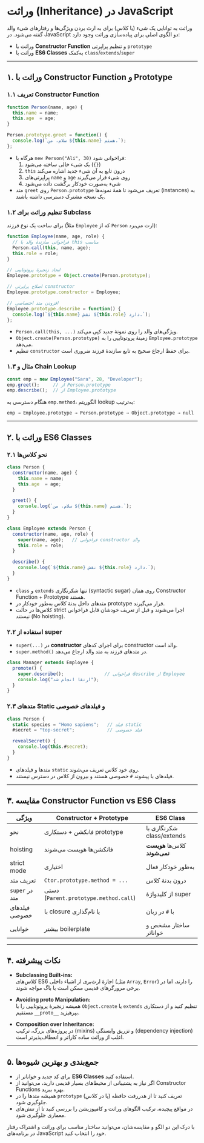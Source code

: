 # وراثت (Inheritance) در JavaScript

وراثت به توانایی یک شیء (یا کلاس) برای به ارث بردن ویژگی‌ها و رفتارهای شیء والد گفته می‌شود. در JavaScript دو الگوی اصلی برای پیاده‌سازی وراثت وجود دارد:

- وراثت با **Constructor Function** و تنظیم پراپرتی `prototype`  
- وراثت با **ES6 Classes** به‌کمک `class`/`extends`/`super`  

---

## ۱. وراثت با Constructor Function و Prototype

### ۱.۱ تعریف Constructor Function

```js
function Person(name, age) {
  this.name = name;
  this.age  = age;
}

Person.prototype.greet = function() {
  console.log(`سلام، من ${this.name} هستم.`);
};
```

- هرگاه با `new Person("Ali", 30)` فراخوانی شود:
  1. یک شیء خالی ساخته می‌شود (`{}`)  
  2. `this` درون تابع به آن شیء جدید اشاره می‌کند  
  3. پراپرتی‌های `name` و `age` روی شیء قرار می‌گیرند  
  4. شیء به‌صورت خودکار برگشت داده می‌شود  
- متد `greet` روی `Person.prototype` تعریف می‌شود تا همهٔ نمونه‌ها (instances) به یک نسخه مشترک دسترسی داشته باشند.

### ۱.۲ تنظیم وراثت برای Subclass

برای ساخت یک نوع فرزند (مثلاً `Employee` که از `Person` ارث می‌برد):

```js
function Employee(name, age, role) {
  // فراخوانی سازندهٔ والد با this مناسب
  Person.call(this, name, age);
  this.role = role;
}

// ایجاد زنجیرهٔ پروتوتایپی
Employee.prototype = Object.create(Person.prototype);

// اصلاح پراپرتی constructor
Employee.prototype.constructor = Employee;

// افزودن متد اختصاصی
Employee.prototype.describe = function() {
  console.log(`${this.name} نقش ${this.role} دارد.`);
};
```

- `Person.call(this, ...)` ویژگی‌های والد را روی نمونهٔ جدید کپی می‌کند.  
- `Object.create(Person.prototype)` زمینهٔ پروتوتایپی را به `Employee.prototype` می‌دهد.  
- تنظیم `constructor` برای حفظ ارجاع صحیح به تابع سازندهٔ فرزند ضروری است.

### ۱.۳ مثال و Chain Lookup

```js
const emp = new Employee("Sara", 28, "Developer");
emp.greet();     // از Person.prototype
emp.describe();  // از Employee.prototype
```

هنگام دسترسی به `emp.method`، الگوریتم lookup به‌ترتیب:

```
emp → Employee.prototype → Person.prototype → Object.prototype → null
```

---

## ۲. وراثت با ES6 Classes

### ۲.۱ نحو کلاس‌ها

```js
class Person {
  constructor(name, age) {
    this.name = name;
    this.age  = age;
  }

  greet() {
    console.log(`سلام، من ${this.name} هستم.`);
  }
}

class Employee extends Person {
  constructor(name, age, role) {
    super(name, age);   // فراخوانی constructor والد
    this.role = role;
  }

  describe() {
    console.log(`${this.name} نقش ${this.role} دارد.`);
  }
}
```

- `class` و `extends` تنها شکرنگاری (syntactic sugar) روی همان Constructor Function + Prototype هستند.  
- متدهای داخل بدنهٔ کلاس به‌طور خودکار در prototype قرار می‌گیرند.  
- کلاس‌ها در حالت strict اجرا می‌شوند و قبل از تعریف خودشان قابل فراخوانی نیستند (No hoisting).

### ۲.۲ استفاده از super

- `super(...)` در **constructor** برای اجرای کدهای constructor والد است.  
- `super.method()` در متدهای فرزند به متد والد ارجاع می‌دهد.

```js
class Manager extends Employee {
  promote() {
    super.describe();               // فراخوانی describe از Employee
    console.log("ارتقا انجام شد");
  }
}
```

### ۲.۳ متدهای Static و فیلدهای خصوصی

```js
class Person {
  static species = "Homo sapiens";   // فیلد static
  #secret = "top-secret";            // فیلد خصوصی

  revealSecret() {
    console.log(this.#secret);
  }
}
```

- متدها و فیلدهای `static` روی خود کلاس تعریف می‌شوند.  
- فیلدهای با پیشوند `#` خصوصی هستند و بیرون از کلاس در دسترس نیستند.

---

## ۳. مقایسه Constructor Function vs ES6 Class

| ویژگی                      | Constructor + Prototype         | ES6 Class                            |
|----------------------------|---------------------------------|--------------------------------------|
| نحو                        | فانکشن + دستکاری prototype       | شکرنگاری با class/extends            |
| hoisting                   | فانکشن‌ها هویست می‌شوند         | کلاس‌ها **هویست نمی‌شوند**           |
| strict mode                | اختیاری                        | به‌طور خودکار فعال                   |
| تعریف متد                  | `Ctor.prototype.method = ...`  | درون بدنهٔ کلاس                      |
| `super` در متد             | دستی (`Parent.prototype.method.call`) | از کلیدواژهٔ super                 |
| فیلدهای خصوصی             | با closure یا نام‌گذاری         | با `#` در زبان                       |
| خوانایی                   | بیشتر boilerplate              | ساختار مشخص و خواناتر                |

---

## ۴. نکات پیشرفته

- **Subclassing Built-ins:**  
  کلاس‌های ES6 اجازهٔ ارث‌بری از اشیاء داخلی (مثل `Array`, `Error`) را دارند، اما در برخی مرورگرهای قدیمی ممکن است با باگ‌ مواجه شوند.
  
- **Avoiding __proto__ Manipulation:**  
  همیشه زنجیرهٔ پروتوتایپی را با `Object.create` یا `extends` تنظیم کنید و از دستکاری مستقیم `__proto__` بپرهیزید.

- **Composition over Inheritance:**  
  در پروژه‌های بزرگ، ترکیب (mixins) و تزریق وابستگی (dependency injection) اغلب از وراثت ساده کاراتر و انعطاف‌پذیرتر است.

---

## ۵. جمع‌بندی و بهترین شیوه‌ها

- برای کد جدید و خواناتر از **ES6 Classes** استفاده کنید.  
- اگر نیاز به پشتیبانی از محیط‌های بسیار قدیمی دارید، می‌توانید از Constructor Functions بهره ببرید.  
- همیشه متدها را در `prototype` (یا در کلاس) تعریف کنید تا از هدررفت حافظه جلوگیری شود.  
- در مواقع پیچیده، ترکیب الگوهای وراثت و کامپوزیشن را بررسی کنید تا از تنش‌های معماری جلوگیری شود.

با درک این دو الگو و مقایسه‌شان، می‌توانید ساختار مناسب برای وراثت و اشتراک رفتار در برنامه‌های JavaScript خود را انتخاب کنید.
